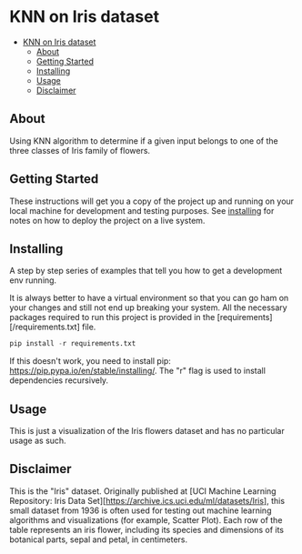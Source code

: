 # KNN on Iris dataset

- [KNN on Iris dataset](#knn-on-iris-dataset)
  - [About](#about)
  - [Getting Started](#getting-started)
  - [Installing](#installing)
  - [Usage](#usage)
  - [Disclaimer](#disclaimer)

## About

Using KNN algorithm to determine if a given input belongs to one of the three classes of Iris family of flowers.

## Getting Started

These instructions will get you a copy of the project up and running on your local machine for development and testing purposes. See [installing](#installing) for notes on how to deploy the project on a live system.

## Installing

A step by step series of examples that tell you how to get a development env running.

It is always better to have a virtual environment so that you can go ham on your changes and still not end up breaking your system. All the necessary packages required to run this project is provided in the [requirements][/requirements.txt] file.

```python
pip install -r requirements.txt
```

If this doesn't work, you need to install pip: <https://pip.pypa.io/en/stable/installing/>.
The "r" flag is used to install dependencies recursively.

## Usage

This is just a visualization of the Iris flowers dataset and has no particular usage as such.

## Disclaimer

This is the "Iris" dataset. Originally published at [UCI Machine Learning Repository: Iris Data Set][https://archive.ics.uci.edu/ml/datasets/Iris], this small dataset from 1936 is often used for testing out machine learning algorithms and visualizations (for example, Scatter Plot). Each row of the table represents an iris flower, including its species and dimensions of its botanical parts, sepal and petal, in centimeters.
